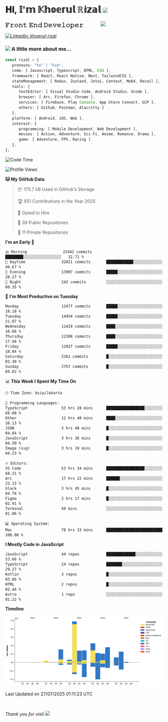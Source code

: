 <h1> 𝐇𝐢, 𝕀'𝕞 𝕂𝕙𝕠𝕖𝕣𝕦𝕝 ℝ𝕚𝕫𝕒𝕝 <img src="https://media.giphy.com/media/mGcNjsfWAjY5AEZNw6/giphy.gif" width="50"></h1>
<img align='right' src="https://media.giphy.com/media/v1.Y2lkPTc5MGI3NjExOWI2ajR2NGJubzBsZHFuaHMwajRrcDNsNXJwOG8yb3F0NjhkNXF4OSZlcD12MV9pbnRlcm5hbF9naWZfYnlfaWQmY3Q9cw/fkZukR450RQ1qnGaq9/giphy.gif" width="200">
<strong style="font-size:20px;">𝙵𝚛𝚘𝚗𝚝 𝙴𝚗𝚍 𝙳𝚎𝚟𝚎𝚕𝚘𝚙𝚎𝚛</strong>
</p></em>

[![LinkedIn: khoerul-rizal](https://img.shields.io/badge/khoerul--rizal-blue?style=flat-square&logo=Linkedin&logoColor=white&link=https://www.linkedin.com/in/khoerul-rizal/)](https://www.linkedin.com/in/khoerul-rizal/)

### <img src="https://media.giphy.com/media/VgCDAzcKvsR6OM0uWg/giphy.gif" width="50"> A little more about me...

```typescript
const rizal = {
   pronouns: "he" | "him",
   code: [ Javascript, Typescript, HTML, CSS ],
   framework: [ React, React Native, Next, TailwindCSS ],
   stateManagement: [ Redux, Zustand, Jotai, Context, MobX, Recoil ],
   tools: {
      textEditor: [ Visual Studio Code, Android Studio, Xcode ],
      browser: [ Arc, Firefox, Chrome ],
      services: [ Firebase, Play Console, App Store Connect, GCP ],
      others: [ Github, Postman, Alacritty ]
   },
   platform: [ Android, iOS, Web ],
   interest: {
      programming: [ Mobile Development, Web Development ],
      movies: [ Action, Adventure, Sci-Fi, Anime, Romance, Drama ],
      game: [ Adventure, FPS, Racing ]
   },
};
```

<!--START_SECTION:waka-->
![Code Time](http://img.shields.io/badge/Code%20Time-3%2C500%20hrs%2059%20mins-blue)

![Profile Views](http://img.shields.io/badge/Profile%20Views-0-blue)

**🐱 My GitHub Data** 

> 📦 175.7 kB Used in GitHub's Storage 
 > 
> 🏆 951 Contributions in the Year 2025
 > 
> 💼 Opted to Hire
 > 
> 📜 39 Public Repositories 
 > 
> 🔑 11 Private Repositories 
 > 
**I'm an Early 🐤** 

```text
🌞 Morning                22442 commits       ████████░░░░░░░░░░░░░░░░░   32.71 % 
🌆 Daytime                32021 commits       ████████████░░░░░░░░░░░░░   46.67 % 
🌃 Evening                13907 commits       █████░░░░░░░░░░░░░░░░░░░░   20.27 % 
🌙 Night                  243 commits         ░░░░░░░░░░░░░░░░░░░░░░░░░   00.35 % 
```
📅 **I'm Most Productive on Tuesday** 

```text
Monday                   12477 commits       █████░░░░░░░░░░░░░░░░░░░░   18.18 % 
Tuesday                  14454 commits       █████░░░░░░░░░░░░░░░░░░░░   21.07 % 
Wednesday                11429 commits       ████░░░░░░░░░░░░░░░░░░░░░   16.66 % 
Thursday                 12308 commits       ████░░░░░░░░░░░░░░░░░░░░░   17.94 % 
Friday                   12927 commits       █████░░░░░░░░░░░░░░░░░░░░   18.84 % 
Saturday                 2261 commits        █░░░░░░░░░░░░░░░░░░░░░░░░   03.30 % 
Sunday                   2757 commits        █░░░░░░░░░░░░░░░░░░░░░░░░   04.02 % 
```


📊 **This Week I Spent My Time On** 

```text
🕑︎ Time Zone: Asia/Jakarta

💬 Programming Languages: 
TypeScript               53 hrs 28 mins      █████████████████░░░░░░░░   68.08 % 
Other                    12 hrs 40 mins      ████░░░░░░░░░░░░░░░░░░░░░   16.13 % 
JSON                     3 hrs 48 mins       █░░░░░░░░░░░░░░░░░░░░░░░░   04.84 % 
JavaScript               3 hrs 36 mins       █░░░░░░░░░░░░░░░░░░░░░░░░   04.59 % 
Image (svg)              3 hrs 19 mins       █░░░░░░░░░░░░░░░░░░░░░░░░   04.23 % 

🔥 Editors: 
VS Code                  53 hrs 34 mins      █████████████████░░░░░░░░   68.21 % 
Arc                      17 hrs 22 mins      ██████░░░░░░░░░░░░░░░░░░░   22.13 % 
Slack                    3 hrs 45 mins       █░░░░░░░░░░░░░░░░░░░░░░░░   04.78 % 
Figma                    2 hrs 17 mins       █░░░░░░░░░░░░░░░░░░░░░░░░   02.91 % 
Terminal                 49 mins             ░░░░░░░░░░░░░░░░░░░░░░░░░   01.06 % 

💻 Operating System: 
Mac                      78 hrs 33 mins      █████████████████████████   100.00 % 
```

**I Mostly Code in JavaScript** 

```text
JavaScript               44 repos            █████████████░░░░░░░░░░░░   53.66 % 
TypeScript               24 repos            ███████░░░░░░░░░░░░░░░░░░   29.27 % 
Kotlin                   3 repos             █░░░░░░░░░░░░░░░░░░░░░░░░   03.66 % 
HTML                     2 repos             █░░░░░░░░░░░░░░░░░░░░░░░░   02.44 % 
Astro                    1 repo              ░░░░░░░░░░░░░░░░░░░░░░░░░   01.22 % 
```



**Timeline**

![Lines of Code chart](https://raw.githubusercontent.com/khoerulrizal/khoerulrizal/main/assets/bar_graph.png)


 Last Updated on 27/07/2025 01:11:23 UTC
<!--END_SECTION:waka-->
</details>
<br/>

<em>Thank you for visit</em> <img src="https://media.giphy.com/media/v1.Y2lkPTc5MGI3NjExcHdvNm1qZWtjaGw0ZjdwM3Z3NnY2dHlueTVuODBta2FiY20wM2YybSZlcD12MV9pbnRlcm5hbF9naWZfYnlfaWQmY3Q9cw/tV25tpdKqdFa9x81k2/giphy.gif" width="40">
